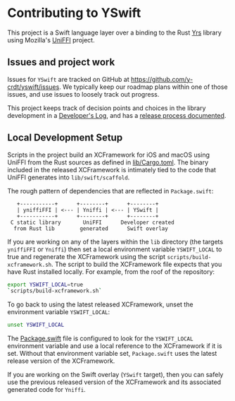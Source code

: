 # Contributing to YSwift

This project is a Swift language layer over a binding to the Rust [Yrs](https://github.com/y-crdt/y-crdt) library using Mozilla's [UniFFI](https://github.com/mozilla/uniffi-rs/) project.

## Issues and project work

Issues for `YSwift` are tracked on GitHub at https://github.com/y-crdt/yswift/issues.
We typically keep our roadmap plans within one of those issues, and use issues to loosely track out progress.

This project keeps track of decision points and choices in the library development in a [Developer's Log](./devnotes/DevLog.md), and has a [release process documented](./devnotes/release-process.md).

## Local Development Setup

Scripts in the project build an XCFramework for iOS and macOS using UniFFI from the Rust sources as defined in [lib/Cargo.toml](./lib/Cargo.toml).
The binary included in the released XCFramework is intimately tied to the code that UniFFI generates into `lib/swift/scaffold`.

The rough pattern of dependencies that are reflected in `Package.swift`:

```
   +-----------+      +--------+      +--------+
   | yniffiFFI | <--- | Yniffi | <--- | YSwift |
   +-----------+      +--------+      +--------+
 C static library       UniFFI      Developer created
  from Rust lib        generated      Swift overlay
```

If you are working on any of the layers within the `lib` directory (the targets `yniffiFFI` or `Yniffi`) then set a local environment variable `YSWIFT_LOCAL` to true and regenerate the XCFramework using the script `scripts/build-xcframework.sh`.
The script to build the XCFramework file expects that you have Rust installed locally.
For example, from the roof of the repository:

```bash
export YSWIFT_LOCAL=true
`scripts/build-xcframework.sh`
```

To go back to using the latest released XCFramework, unset the environment variable `YSWIFT_LOCAL`:

```bash
unset YSWIFT_LOCAL
```

The [Package.swift](./Package.swift) file is configured to look for the `YSWIFT_LOCAL` environment variable and use a local reference to the XCFramework if it is set.
Without that environment variable set, `Package.swift` uses the latest release version of the XCFramework.

If you are working on the Swift overlay (`YSwift` target), then you can safely use
the previous released version of the XCFramework and its associated generated code for `Yniffi`.
